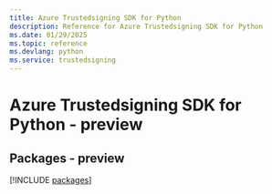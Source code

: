 ```yaml
---
title: Azure Trustedsigning SDK for Python
description: Reference for Azure Trustedsigning SDK for Python
ms.date: 01/29/2025
ms.topic: reference
ms.devlang: python
ms.service: trustedsigning
---
```

# Azure Trustedsigning SDK for Python - preview
## Packages - preview
[!INCLUDE [packages](trustedsigning-index.md)]